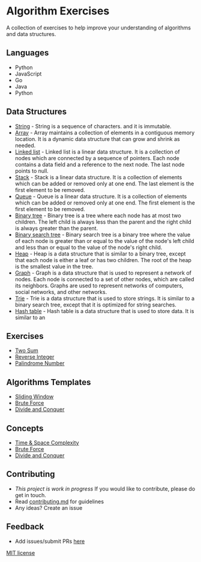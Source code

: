 # Algorithm Exercises
A collection of exercises to help improve your understanding of algorithms and data structures.

## Languages
*  Python
*  JavaScript
*  Go
*  Java
*  Python

## Data Structures
* [String](./doc/string.md) - String is a sequence of characters. and it is immutable.
* [Array](.doc/array.md) - Array maintains a collection of elements in a contiguous memory location. It is a dynamic data structure that can grow and shrink as needed.
* [Linked list](.doc/linked-list.md) - Linked list is a linear data structure. It is a collection of nodes which are connected by a sequence of pointers. Each node contains a data field and a reference to the next node. The last node points to null.
* [Stack](./doc/stack.md) - Stack is a linear data structure. It is a collection of elements which can be added or removed only at one end. The last element is the first element to be removed.
* [Queue](./doc/queue.md) - Queue is a linear data structure. It is a collection of elements which can be added or removed only at one end. The first element is the first element to be removed.
* [Binary tree](./doc/binary-tree.md) - Binary tree is a tree where each node has at most two children. The left child is always less than the parent and the right child is always greater than the parent.
* [Binary search tree](./doc/binary-search-tree.md) - Binary search tree is a binary tree where the value of each node is greater than or equal to the value of the node's left child and less than or equal to the value of the node's right child.
* [Heap](./doc/heap.md) - Heap is a data structure that is similar to a binary tree, except that each node is either a leaf or has two children. The root of the heap is the smallest value in the tree.
*  [Graph](./doc/graph.md) - Graph is a data structure that is used to represent a network of nodes. Each node is connected to a set of other nodes, which are called its neighbors. Graphs are used to represent networks of computers, social networks, and other networks.
* [Trie](./doc/trie.md) - Trie is a data structure that is used to store strings. It is similar to a binary search tree, except that it is optimized for string searches.
* [Hash table](./doc/hash-table.md) - Hash table is a data structure that is used to store data. It is similar to an 


## Exercises

* [Two Sum](./solution/two-sum/index.md)
* [Reverse Integer](./solution/reverse-integer/index.md)
* [Palindrome Number](./solution/palindrome-number/index.md)

## Algorithms Templates

* [Sliding Window](./doc/sliding-window.md)
* [Brute Force](./doc/brute-force.md)
* [Divide and Conquer](./doc/divide-and-conquer.md)
  
## Concepts

* [Time & Space Complexity](./doc/time-space-complexity.md)
* [Brute Force](./doc/brute-force.md)
* [Divide and Conquer](./doc/divide-and-conquer.md)
  
## Contributing

* _This project is work in progress_ If you would like to contribute, please do get in touch.
* Read [contributing.md](https://github.com/aellacredit/algo/tree/contributing.md) for guidelines
* Any ideas? Create an issue

## Feedback

* Add issues/submit PRs [here](https://github.com/aellacredit/algo/issues)

[MIT license](LICENSE.md)